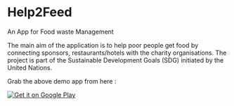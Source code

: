 # Help2Feed
An App for Food waste Management

The main aim of the application is to help poor people get food by connecting sponsors,
restaurants/hotels with the charity organisations. The project is part of the Sustainable
Development Goals (SDG) initiated by the United Nations.

Grab the above demo app from here :

[![Get it on Google Play](https://play.google.com/intl/en_us/badges/images/badge_new.png)](https://play.google.com/store/apps/details?id=com.varunest.sample.sparkbutton)

